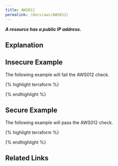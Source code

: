 ```yaml
---
title: AWS012
permalink: /docs/aws/AWS012/
---
```


***A resource has a public IP address.***

## Explanation






## Insecure Example

The following example will fail the AWS012 check.

{% highlight terraform %}



{% endhighlight %}



## Secure Example

The following example will pass the AWS012 check.

{% highlight terraform %}



{% endhighlight %}


## Related Links


